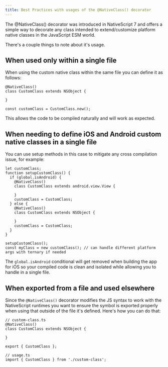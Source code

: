 ```yaml
---
title: Best Practices with usages of the @NativeClass() decorator
---
```


The @NativeClass() decorator was introduced in NativeScript 7 and offers a simple way to decorate any class intended to extend/customize platform native classes in the JavaScript ESM world.

There's a couple things to note about it's usage.

## When used only within a single file

When using the custom native class within the same file you can define it as follows:

```
@NativeClass()
class CustomClass extends NSObject {

}

const customClass = CustomClass.new();
```

This allows the code to be compiled naturally and will work as expected.

## When needing to define iOS and Android custom native classes in a single file

You can use setup methods in this case to mitigate any cross compilation issue, for example:

```
let customClass;
function setupCustomClass() {
  if (global.isAndroid) {
    @NativeClass()
    class CustomClass extends android.view.View {

    }
    customClass = CustomClass;
  } else {
    @NativeClass()
    class CustomClass extends NSObject {

    }
    customClass = CustomClass;
  }
}

setupCustomClass();
const myClass = new customClass(); // can handle different platform args with ternary if needed
```

The `global.isAndroid` conditional will get removed when building the app for iOS so your compiled code is clean and isolated while allowing you to handle in a single file.

## When exported from a file and used elsewhere

Since the `@NativeClass()` decorator modifies the JS syntax to work with the NativeScript runtimes you want to ensure the symbol is exported properly when using that outside of the file it's defined. Here's how you can do that:

```
// custom-class.ts
@NativeClass()
class CustomClass extends NSObject {

}

export { CustomClass };

// usage.ts
import { CustomClass } from './custom-class';
```
